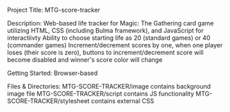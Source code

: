 Project Title:
MTG-score-tracker

Description:
Web-based life tracker for Magic: The Gathering card game utilizing HTML, CSS (including Bulma framework), and JavaScript for interactiivty
Ability to choose starting life as 20 (standard games) or 40 (commander games)
Increment/decrement scores by one, when one player loses (their score is zero), buttons to increment/decrement score will become disabled and winner's score color will change

Getting Started:
Browser-based

Files & Directories:
MTG-SCORE-TRACKER/image contains background image file
MTG-SCORE-TRACKER/script contains JS functionality
MTG-SCORE-TRACKER/stylesheet contains external CSS
